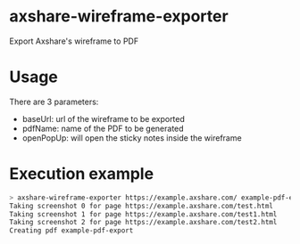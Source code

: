 # axshare-wireframe-exporter
Export Axshare's wireframe to PDF

# Usage

There are 3 parameters:
- baseUrl: url of the wireframe to be exported
- pdfName: name of the PDF to be generated
- openPopUp: will open the sticky notes inside the wireframe

# Execution example

```sh
> axshare-wireframe-exporter https://example.axshare.com/ example-pdf-export
Taking screenshot 0 for page https://example.axshare.com/test.html
Taking screenshot 1 for page https://example.axshare.com/test1.html
Taking screenshot 2 for page https://example.axshare.com/test2.html
Creating pdf example-pdf-export
```